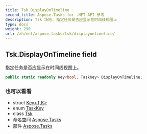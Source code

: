 ```yaml
---
title: Tsk.DisplayOnTimeline
second_title: Aspose.Tasks for .NET API 参考
description: Tsk 场地. 指定任务是否应显示在时间线视图上
type: docs
weight: 290
url: /zh/net/aspose.tasks/tsk/displayontimeline/
---
```

## Tsk.DisplayOnTimeline field

指定任务是否应显示在时间线视图上。

```csharp
public static readonly Key<bool, TaskKey> DisplayOnTimeline;
```

### 也可以看看

* struct [Key&lt;T,K&gt;](../../key-2/)
* enum [TaskKey](../../taskkey/)
* class [Tsk](../)
* 命名空间 [Aspose.Tasks](../../tsk/)
* 部件 [Aspose.Tasks](../../../)


